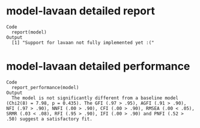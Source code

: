 # model-lavaan detailed report

    Code
      report(model)
    Output
      [1] "Support for lavaan not fully implemented yet :("

# model-lavaan detailed performance

    Code
      report_performance(model)
    Output
      The model is not significantly different from a baseline model (Chi2(8) = 7.98, p = 0.435). The GFI (.97 > .95), AGFI (.91 > .90), NFI (.97 > .90), NNFI (.00 > .90), CFI (.00 > .90), RMSEA (.00 < .05), SRMR (.03 < .08), RFI (.95 > .90), IFI (.00 > .90) and PNFI (.52 > .50) suggest a satisfactory fit.

